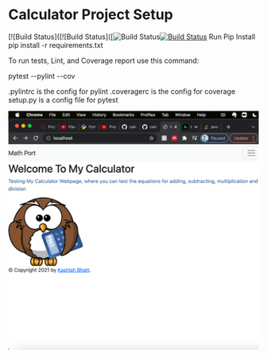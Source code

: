 # Calculator Project Setup
[![Build Status]([![Build Status]([![Build Status](https://app.travis-ci.com/Kabhatt/calc2.svg?branch=Refracted)[![Build Status](https://app.travis-ci.com/Kabhatt/calc2.svg?branch=main)](https://app.travis-ci.com/Kabhatt/calc2)
Run Pip Install
pip install -r requirements.txt

To run tests, Lint, and Coverage report use this command:

pytest  --pylint --cov

.pylintrc is the config for pylint
.coveragerc is the config for coverage
setup.py is a config file for pytest


 ![img.png](img.png)